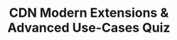 ---
layout: quiz
title: "CDN Modern Extensions & Advanced Use-Cases Quiz"
questions:
  - q: "In serverless edge computing, what does the term 'cold start' refer to?"
    options:
      - "The practice of caching content on edge servers on the first request"
      - "The initial delay when an edge function is invoked and its runtime is not already warm"
      - "A technique for cooling down servers at edge data centers"
      - "The time it takes for DNS to propagate to edge locations"
    answer: 1

  - q: "Which approach can help minimize cold start times for code running at the edge?"
    options:
      - "Use lightweight isolate-based runtimes (e.g., V8 engine isolates) instead of heavy containerized VMs"
      - "Increase the size of the function's deployment package significantly"
      - "Choose a language runtime that has a longer startup time, like a Java VM"
      - "Add an artificial delay at the beginning of the function"
    answer: 0

  - q: "In the context of edge storage, what is a key difference between a global key-value store and a Durable Object (as offered by Cloudflare)?"
    options:
      - "Durable Objects are eventually consistent across regions, while the key-value store is strongly consistent"
      - "The key-value store is strongly consistent, replicating writes instantly worldwide"
      - "Durable Objects cannot retain any state between requests"
      - "A key-value store is eventually consistent globally, whereas a Durable Object provides strong consistency by routing all requests to a single instance"
    answer: 3

  - q: "What is a common way to implement an A/B test for content while using a CDN's caching?"
    options:
      - "Bypassing the CDN entirely so each variant is always fetched from origin"
      - "Using the client's IP address as the cache key for different variants"
      - "Assigning users a variant via a cookie or header and caching separate versions per that value"
      - "Letting the CDN randomly change the content for each user"
    answer: 2

  - q: "Which streaming technology is best suited for real-time, sub-second latency video interactions (e.g., live video chat)?"
    options:
      - "Apple HLS (HTTP Live Streaming)"
      - "MPEG-DASH"
      - "Progressive MP4 download"
      - "WebRTC"
    answer: 3

  - q: "HLS and MPEG-DASH are similar because both:"
    options:
      - "deliver video in small HTTP-based segments and adjust quality to the user's connection"
      - "use UDP instead of TCP to minimize stream latency"
      - "were developed by the same company"
      - "guarantee sub-second latency for live streams by default"
    answer: 0

  - q: "What is a primary benefit of using modern image formats like AVIF or WebP on a website via CDN?"
    options:
      - "They significantly degrade image quality to achieve smaller file sizes"
      - "They require users to install a special plugin or browser update to see the images"
      - "They drastically reduce image file sizes for comparable quality, resulting in faster loading times"
      - "They are mainly beneficial for video files rather than images"
    answer: 2

  - q: "What is the purpose of the HTTP 103 Early Hints status code?"
    options:
      - "To acknowledge a request and tell the client to continue sending it (like a '100 Continue')"
      - "To send the browser preliminary hints (e.g. preload links) while the server prepares the full response"
      - "To negotiate an upgrade to the HTTP/3 protocol"
      - "To indicate a temporary redirect that the client should follow"
    answer: 1

  - q: "In a multi-CDN strategy, how is Real User Monitoring (RUM) data used?"
    options:
      - "To distribute traffic evenly among CDNs in round-robin fashion"
      - "To allow each end user to manually choose which CDN to use"
      - "To dynamically route users to the CDN that currently offers the best performance for them"
      - "To always send traffic to one primary CDN unless it completely fails"
    answer: 2

  - q: "Why might a company use a private or federated CDN with security zones?"
    options:
      - "To restrict content delivery to authorized users or networks for security compliance"
      - "To intentionally slow down the delivery of its content"
      - "To allow anyone on the internet to access confidential assets"
      - "Because public CDNs cannot deliver video or dynamic content"
    answer: 0

  - q: "How do technologies like eBPF and XDP improve performance in CDN edge servers?"
    options:
      - "By compressing all images and videos on-the-fly at the edge"
      - "By allowing the server to filter or drop unwanted traffic in the kernel before it reaches the application"
      - "By offloading the CDN caching logic to the end user's browser"
      - "By adding additional network hops for processing"
    answer: 1

  - q: "What is one benefit of using Kernel TLS (kTLS) on CDN servers?"
    options:
      - "It lets the CDN operate without any SSL certificates"
      - "It sends data over the network unencrypted to reduce CPU usage"
      - "It offloads all encryption tasks to the client side"
      - "It performs TLS encryption in kernel space, reducing context switches and improving performance"
    answer: 3

  - q: "Which of the following is true about AWS CloudFront Functions compared to Lambda@Edge?"
    options:
      - "Lambda@Edge runs code inside the client's browser, whereas CloudFront Functions run on edge servers"
      - "CloudFront Functions are designed for short, fast execution and limited logic, whereas Lambda@Edge can run more complex code but with higher latency"
      - "CloudFront Functions support many programming languages, but Lambda@Edge only supports Node.js"
      - "Lambda@Edge is a newer service that has completely replaced CloudFront Functions"
    answer: 1

  - q: "In a multi-CDN environment, what does 'SLA arbitration' typically involve?"
    options:
      - "Mediating contract disputes between CDN providers"
      - "Using blockchain to automatically enforce CDN service agreements"
      - "Shifting user traffic to whichever CDN is meeting performance and uptime targets at a given time"
      - "Dividing traffic evenly across all CDNs regardless of performance"
    answer: 2

  - q: "What does the HTTP 'Vary' header do in the context of CDN caching?"
    options:
      - "Sets an IP address restriction on who can access the cached content"
      - "Makes the CDN serve a random variant of the content on each request"
      - "Forces the CDN to revalidate the cached content with the origin server on every request"
      - "Instructs caches to store separate versions of the response based on specified request headers (e.g., Cookie, User-Agent)"
    answer: 3
---